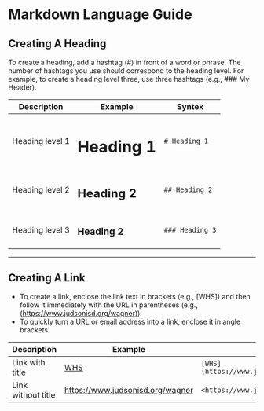 # Markdown Language Guide

## Creating A Heading
To create a heading, add a hashtag (#) in front of a word or phrase. The number of hashtags you use should correspond to the heading level. For example, to create a heading level three, use three hashtags (e.g., ### My Header).

| Description     | Example              | Syntex         |
| --------------- | -------------------- | -------------- |
| Heading level 1 | <h1>Heading 1</h1> | `# Heading 1`  |
| Heading level 2 | <h2>Heading 2</h2> | `## Heading 2` |
| Heading level 3 | <h3>Heading 2</h3> | `### Heading 3` |

---
## Creating A Link
- To create a link, enclose the link text in brackets (e.g., [WHS]) and then follow it immediately with the URL in parentheses (e.g., (https://www.judsonisd.org/wagner)).
- To quickly turn a URL or email address into a link, enclose it in angle brackets.

| Description        | Example                                 | Syntex                                    |
| ------------------ | --------------------------------------- | ----------------------------------------- |
| Link with title    | [WHS](https://www.judsonisd.org/wagner) | `[WHS](https://www.judsonisd.org/wagner)` |
| Link without title | <https://www.judsonisd.org/wagner>      | `<https://www.judsonisd.org/wagner>`      |
